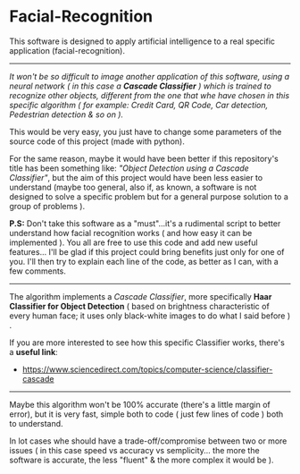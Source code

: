 # Facial-Recognition
This software is designed to apply artificial intelligence to a real specific application (facial-recognition).

***

*It won't be so difficult to image another application of this software, using a neural network ( in this case a **Cascade Classifier** ) which is trained to recognize other objects, different from the one that whe have chosen in this specific algorithm ( for example: Credit Card, QR Code, Car detection, Pedestrian detection & so on ).*

This would be very easy, you just have to change some parameters of the source code of this project (made with python).

For the same reason, maybe it would have been better if this repository's title has been something like: *"Object Detection using a Cascade Classifier"*, but the aim of this project would have been less easier to understand (maybe too general, also if, as known, a software is not designed to solve a specific problem but for a general purpose solution to a group of problems ). 

**P.S:** Don't take this software as a "must"...it's a rudimental script to better understand how facial recognition works ( and how easy it can be implemented ). 
You all are free to use this code and add new useful features... I'll be glad if this project could bring benefits just only for one of you.
I'll then try to explain each line of the code, as better as I can, with a few comments. 

***

The algorithm implements a *Cascade Classifier*, more specifically **Haar Classifier for Object Detection** ( based on brightness characteristic of every human face; it uses only black-white images to do what I said before ) . 

If you are more interested to see how this specific Classifier works, there's a **useful link**: 
   - https://www.sciencedirect.com/topics/computer-science/classifier-cascade

***

Maybe this algorithm won't be 100% accurate (there's a little margin of error), but it is very fast, simple both to code ( just few lines of code ) both to understand. 

In lot cases whe should have a trade-off/compromise between two or more issues ( in this case speed vs accuracy vs semplicity... the more the software is accurate, the less "fluent" & the more complex it would be ).
